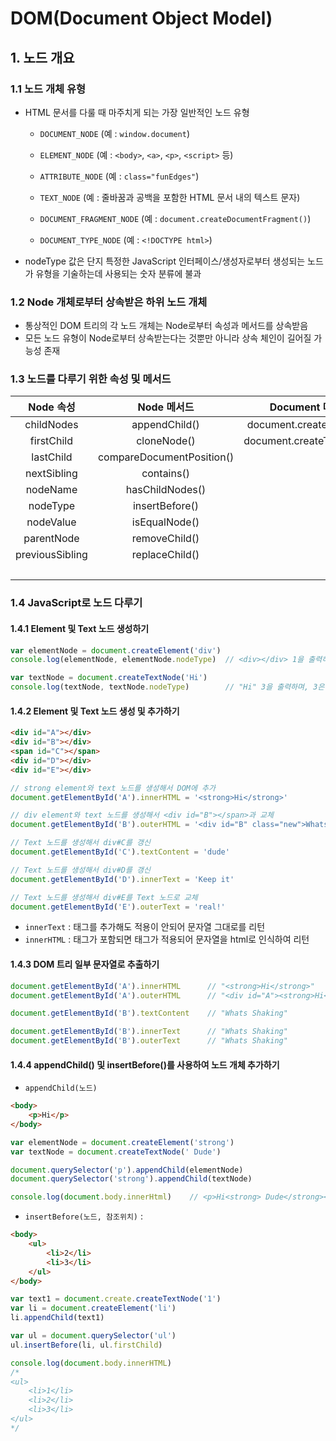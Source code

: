 # DOM(Document Object Model)

## 1. 노드 개요

### 1.1 노드 개체 유형

- HTML 문서를 다룰 때 마주치게 되는 가장 일반적인 노드 유형

  - `DOCUMENT_NODE` (예 : `window.document`)
  - `ELEMENT_NODE` (예 : `<body>`, `<a>`, `<p>`, `<script>` 등)
  - `ATTRIBUTE_NODE` (예 : `class="funEdges"`)
  - `TEXT_NODE` (예 : 줄바꿈과 공백을 포함한 HTML 문서 내의 텍스트 문자)
  - `DOCUMENT_FRAGMENT_NODE` (예 : `document.createDocumentFragment()`)

  - `DOCUMENT_TYPE_NODE` (예 : `<!DOCTYPE html>`)

- nodeType 값은 단지 특정한 JavaScript 인터페이스/생성자로부터 생성되는 노드가 유형을 기술하는데 사용되는 숫자 분류에 불과

### 1.2 Node 개체로부터 상속받은 하위 노드 개체

- 통상적인 DOM 트리의 각 노드 개체는 Node로부터 속성과 메서드를 상속받음
- 모든 노드 유형이 Node로부터 상속받는다는 것뿐만 아니라 상속 체인이 길어질 가능성 존재

### 1.3 노드를 다루기 위한 속성 및 메서드

|    Node 속성    |        Node 메서드        |      Document 메서드      |  HTML Element 속성   | HTML element 메서드  |
| :-------------: | :-----------------------: | :-----------------------: | :------------------: | :------------------: |
|   childNodes    |       appendChild()       | document.createElement()  |      innerHTML       | insertAdjacentHTML() |
|   firstChild    |        cloneNode()        | document.createTextNode() |      outerHTML       |                      |
|    lastChild    | compareDocumentPosition() |                           |     textContent      |                      |
|   nextSibling   |        contains()         |                           |      innerText       |                      |
|    nodeName     |      hasChildNodes()      |                           |      outerText       |                      |
|    nodeType     |      insertBefore()       |                           |  firstElementChild   |                      |
|    nodeValue    |       isEqualNode()       |                           |   lastElementChild   |                      |
|   parentNode    |       removeChild()       |                           |   nextElementChild   |                      |
| previousSibling |      replaceChild()       |                           | previousElementChild |                      |
|                 |                           |                           |       children       |                      |

### 1.4 JavaScript로 노드 다루기

#### 1.4.1 Element 및 Text 노드 생성하기

```javascript
var elementNode = document.createElement('div')
console.log(elementNode, elementNode.nodeType)	// <div></div> 1을 출력하며, 1은 element 노드를 가리킴

var textNode = document.createTextNode('Hi')
console.log(textNode, textNode.nodeType)		// "Hi" 3을 출력하며, 3은 text 노드를 가리킴
```

#### 1.4.2 Element 및 Text 노드 생성 및 추가하기

```html
<div id="A"></div>
<div id="B"></div>
<span id="C"></span>
<div id="D"></div>
<div id="E"></div>
```

```javascript
// strong element와 text 노드를 생성해서 DOM에 추가
document.getElementById('A').innerHTML = '<strong>Hi</strong>'

// div element와 text 노드를 생성해서 <div id="B"></span>과 교체
document.getElementById('B').outerHTML = '<div id="B" class="new">Whats Shaking</div>'

// Text 노드를 생성해서 div#C를 갱신
document.getElementById('C').textContent = 'dude'

// Text 노드를 생성해서 div#D를 갱신
document.getElementById('D').innerText = 'Keep it'

// Text 노드를 생성해서 div#E를 Text 노드로 교체
document.getElementById('E').outerText = 'real!'
```

- `innerText` : 태그를 추가해도 적용이 안되어 문자열 그대로를 리턴
- `innerHTML` : 태그가 포함되면 태그가 적용되어 문자열을 html로 인식하여 리턴

#### 1.4.3 DOM 트리 일부 문자열로 추출하기

```javascript
document.getElementById('A').innerHTML		// "<strong>Hi</strong>"
document.getElementById('A').outerHTML		// "<div id="A"><strong>Hi</strong></div>"

document.getElementById('B').textContent	// "Whats Shaking"

document.getElementById('B').innerText		// "Whats Shaking"
document.getElementById('B').outerText		// "Whats Shaking"
```

#### 1.4.4 appendChild() 및 insertBefore()를 사용하여 노드 개체 추가하기

- `appendChild(노드)`

```html
<body>
	<p>Hi</p>
</body>
```

```javascript
var elementNode = document.createElement('strong')
var textNode = document.createTextNode(' Dude')

document.querySelector('p').appendChild(elementNode)
document.querySelector('strong').appendChild(textNode)

console.log(document.body.innerHtml)	// <p>Hi<strong> Dude</strong></p>
```

- `insertBefore(노드, 참조위치)` :

```html
<body>
    <ul>
        <li>2</li>
        <li>3</li>
    </ul>
</body>
```

```javascript
var text1 = document.create.createTextNode('1')
var li = document.createElement('li')
li.appendChild(text1)

var ul = document.querySelector('ul')
ul.insertBefore(li, ul.firstChild)

console.log(document.body.innerHTML)
/*
<ul>
	<li>1</li>
	<li>2</li>
	<li>3</li>
</ul>
*/
```



